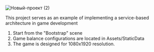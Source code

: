 ![Новый-проект (2)](https://github.com/user-attachments/assets/f244ef0e-df7e-480b-b96d-e15e1b7d3caf)

This project serves as an example of implementing a service-based architecture in game development

1. Start from the "Bootstrap" scene
2. Game balance configurations are located in Assets/StaticData
3. The game is designed for 1080x1920 resolution.
